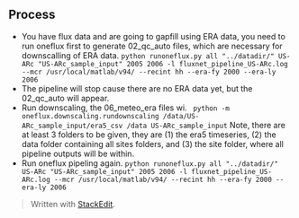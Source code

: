## Process
- You have flux data and are going to gapfill using ERA data, you need to run oneflux first to generate 02_qc_auto files, which are necessary for downscalling of ERA data. 
  `python runoneflux.py all "../datadir/" US-ARc "US-ARc_sample_input" 2005 2006 -l fluxnet_pipeline_US-ARc.log --mcr /usr/local/matlab/v94/ --recint hh --era-fy 2000 --era-ly 2006`
- The pipeline will stop cause there are no ERA data yet, but the 02_qc_auto will appear.
- Run downscaling, the 06_meteo_era files wi.
  ` python -m oneflux.downscaling.rundownscaling /data/US-ARc_sample_input/era5_csv /data US-ARc_sample_input`
  Note, there are at least 3 folders to be given, they are (1) the era5 timeseries, (2) the data folder containing all sites folders, and (3) the site folder, where all pipeline outputs will be within. 
- Run oneflux pipeling again. 
  `python runoneflux.py all "../datadir/" US-ARc "US-ARc_sample_input" 2005 2006 -l fluxnet_pipeline_US-ARc.log --mcr /usr/local/matlab/v94/ --recint hh --era-fy 2000 --era-ly 2006`


> Written with [StackEdit](https://stackedit.io/).
<!--stackedit_data:
eyJoaXN0b3J5IjpbLTgyNzc1MjU2NiwtMTg5NjMzMjM2MF19
-->